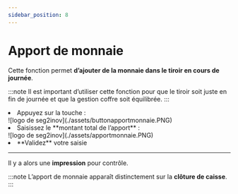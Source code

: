 ```yaml
---
sidebar_position: 8
---
```


# Apport de monnaie

Cette fonction permet **d’ajouter de la monnaie dans le tiroir en cours de journée**.

:::note
Il est important d’utiliser cette fonction pour que le tiroir soit juste en fin de journée et que la gestion coffre soit équilibrée.
:::

<li> Appuyez sur la touche : </li>

<div className="contenaireImg">
    ![logo de seg2inov](./assets/buttonapportmonnaie.PNG)
</div>

<li>Saisissez le **montant total de l’apport** : </li>

<div className="contenaireImg">
    ![logo de seg2inov](./assets/apportmonnaie.PNG)
</div>

<li> **Validez** votre saisie </li>

------------------------------

Il y a alors une **impression** pour contrôle. 

:::note
L’apport de monnaie apparaît distinctement sur la **clôture de caisse**.
:::